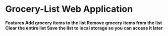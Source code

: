 # Grocery-List Web Application
<strong>Features<sytrong/>
Add grocery items to the list
Remove grocery items from the list
Clear the entire list
Save the list to local storage so you can access it later
